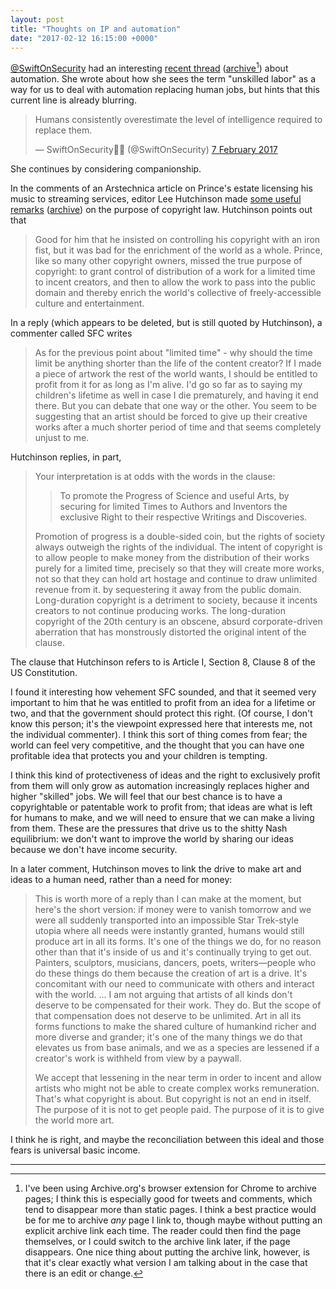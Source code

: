```yaml
---
layout: post
title: "Thoughts on IP and automation"
date: "2017-02-12 16:15:00 +0000"
---
```


[@SwiftOnSecurity](https://twitter.com/SwiftOnSecurity/) had an interesting [recent thread](https://twitter.com/SwiftOnSecurity/status/828806484125478912) ([archive](https://web.archive.org/web/20170212162057/https:/twitter.com/SwiftOnSecurity/status/828806484125478912)[^1])  about automation. She wrote about how she sees the term "unskilled labor" as a way for us to deal with automation replacing human jobs, but hints that this current line is already blurring.

<blockquote class="twitter-tweet" data-conversation="none" data-lang="en-gb"><p lang="en" dir="ltr">Humans consistently overestimate the level of intelligence required to replace them.</p>&mdash; SwiftOnSecurity👩‍🔬 (@SwiftOnSecurity) <a href="https://twitter.com/SwiftOnSecurity/status/828807668013883392">7 February 2017</a></blockquote>
<script async src="//platform.twitter.com/widgets.js" charset="utf-8"></script>

She continues by considering companionship.

In the comments of an Arstechnica article on Prince's estate licensing his music to streaming services, editor Lee Hutchinson made [some useful remarks](https://arstechnica.co.uk/business/2017/02/prince-on-spotify/?comments=1&post=32803771) ([archive](https://web.archive.org/web/20170212163447/https://arstechnica.co.uk/business/2017/02/prince-on-spotify/?comments=1&post=32803771)) on the purpose of copyright law. Hutchinson points out that

>Good for him that he insisted on controlling his copyright with an iron fist, but it was bad for the enrichment of the world as a whole. Prince, like so many other copyright owners, missed the true purpose of copyright: to grant control of distribution of a work for a limited time to incent creators, and then to allow the work to pass into the public domain and thereby enrich the world's collective of freely-accessible culture and entertainment.

In a reply (which appears to be deleted, but is still quoted by Hutchinson), a commenter called SFC writes

>As for the previous point about "limited time" - why should the time limit be anything shorter than the life of the content creator? If I made a piece of artwork the rest of the world wants, I should be entitled to profit from it for as long as I'm alive. I'd go so far as to saying my children's lifetime as well in case I die prematurely, and having it end there. But you can debate that one way or the other. You seem to be suggesting that an artist should be forced to give up their creative works after a much shorter period of time and that seems completely unjust to me.

Hutchinson replies, in part,

>Your interpretation is at odds with the words in the clause:
>
>> To promote the Progress of Science and useful Arts, by securing for limited Times to Authors and Inventors the exclusive Right to their respective Writings and Discoveries.
>
>Promotion of progress is a double-sided coin, but the rights of society always outweigh the rights of the individual. The intent of copyright is to allow people to make money from the distribution of their works purely for a limited time, precisely so that they will create more works, not so that they can hold art hostage and continue to draw unlimited revenue from it. by sequestering it away from the public domain. Long-duration copyright is a detriment to society, because it incents creators to not continue producing works. The long-duration copyright of the 20th century is an obscene, absurd corporate-driven aberration that has monstrously distorted the original intent of the clause.


The clause that Hutchinson refers to is Article I, Section 8, Clause 8 of the US Constitution.

I found it interesting how vehement SFC sounded, and that it seemed very important to him that he was entitled to profit from an idea for a lifetime or two, and that the government should protect this right. (Of course, I don't know this person; it's the viewpoint expressed here that interests me, not the individual commenter). I think this sort of thing comes from fear; the world can feel very competitive, and the thought that you can have one profitable idea that protects you and your children is tempting.

I think this kind of protectiveness of ideas and the right to exclusively profit from them will only grow as automation increasingly replaces higher and higher "skilled" jobs. We will feel that our best chance is to have a copyrightable or patentable work to profit from; that  ideas are what is left for humans to make, and we will need to ensure that we can make a living from them. These are the pressures that drive us to the shitty Nash equilibrium: we don't want to improve the world by sharing our ideas because we don't have income security.

In a later comment, Hutchinson moves to link the drive to make art and ideas to a human need, rather than a need for money:

>This is worth more of a reply than I can make at the moment, but here's the short version: if money were to vanish tomorrow and we were all suddenly transported into an impossible Star Trek-style utopia where all needs were instantly granted, humans would still produce art in all its forms. It's one of the things we do, for no reason other than that it's inside of us and it's continually trying to get out. Painters, sculptors, musicians, dancers, poets, writers—people who do these things do them because the creation of art is a drive. It's concomitant with our need to communicate with others and interact with the world.
> ...
>I am not arguing that artists of all kinds don't deserve to be compensated for their work. They do. But the scope of that compensation does not deserve to be unlimited. Art in all its forms functions to make the shared culture of humankind richer and more diverse and grander; it's one of the many things we do that elevates us from base animals, and we as a species are lessened if a creator's work is withheld from view by a paywall.
>
> We accept that lessening in the near term in order to incent and allow artists who might not be able to create complex works remuneration. That's what copyright is about. But copyright is not an end in itself. The purpose of it is not to get people paid. The purpose of it is to give the world more art.

I think he is right, and maybe the reconciliation between this ideal and those fears is universal basic income.

---


  [^1]: I've been using Archive.org's browser extension for Chrome to archive pages; I think this is especially good for tweets and comments, which tend to disappear more than static pages. I think a best practice would be for me to archive *any* page I link to, though maybe without putting an explicit archive link each time. The reader could then find the page themselves, or I could switch to the archive link later, if the page disappears. One nice thing about putting the archive link, however, is that it's clear exactly what version I am talking about in the case that there is an edit or change.
